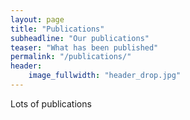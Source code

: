 ```yaml
---
layout: page
title: "Publications"
subheadline: "Our publications"
teaser: "What has been published"
permalink: "/publications/"
header:
    image_fullwidth: "header_drop.jpg"
---
```


Lots of publications

